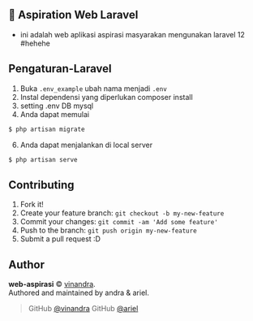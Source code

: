 ## 👋 Aspiration Web Laravel

-   ini adalah web aplikasi aspirasi masyarakan mengunakan laravel 12 #hehehe

## Pengaturan-Laravel

1. Buka `.env_example` ubah nama menjadi `.env`
2. Instal dependensi yang diperlukan composer install
3. setting .env DB mysql
4. Anda dapat memulai

```sh
$ php artisan migrate
```

6. Anda dapat menjalankan di local server

```sh
$ php artisan serve
```

## Contributing

1. Fork it!
2. Create your feature branch: `git checkout -b my-new-feature`
3. Commit your changes: `git commit -am 'Add some feature'`
4. Push to the branch: `git push origin my-new-feature`
5. Submit a pull request :D

## Author

**web-aspirasi** © [vinandra](https://github.com/vinandra).  
Authored and maintained by andra & ariel.

> GitHub [@vinandra](https://github.com/vinandra)
> GitHub [@ariel](https://github.com/AriellaRisqyM)
